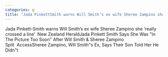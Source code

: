 ```yaml
---
categories: g
title: "Jada PinkettSmith warns Will Smith’s ex wife Sheree Zampino she ‘really crossed a line’  New Zealand Herald"
---
```

Jada Pinkett-Smith warns Will Smith’s ex wife Sheree Zampino she ‘really crossed a line’&nbsp;&nbsp;New Zealand HeraldJada Pinkett Smith Says She Was "In The Picture Too Soon" After Will Smith & Sheree Zampino Split&nbsp;&nbsp;AccessSheree Zampino, Will Smith"s Ex, Says Their Son Told Her He Didn"t 